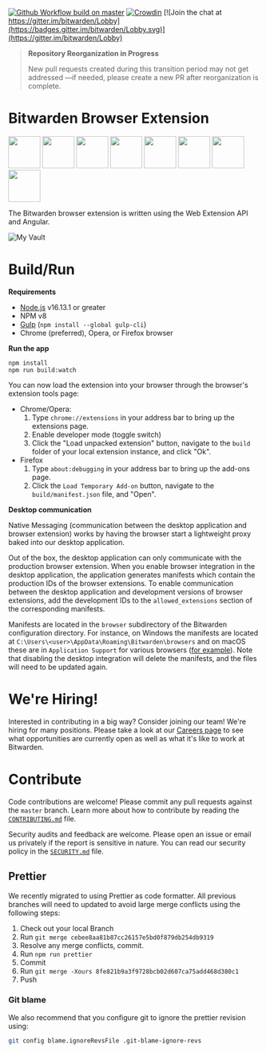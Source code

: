 [![Github Workflow build on master](https://github.com/bitwarden/browser/actions/workflows/build.yml/badge.svg?branch=master)](https://github.com/bitwarden/browser/actions/workflows/build.yml?query=branch:master)
[![Crowdin](https://d322cqt584bo4o.cloudfront.net/bitwarden-browser/localized.svg)](https://crowdin.com/project/bitwarden-browser)
[![Join the chat at https://gitter.im/bitwarden/Lobby](https://badges.gitter.im/bitwarden/Lobby.svg)](https://gitter.im/bitwarden/Lobby)

> **Repository Reorganization in Progress**
>
> New pull requests created during this transition period may not get addressed —if needed, please create a new PR after reorganization is complete.

# Bitwarden Browser Extension

<a href="https://chrome.google.com/webstore/detail/bitwarden-free-password-m/nngceckbapebfimnlniiiahkandclblb" target="_blank"><img src="https://imgur.com/3C4iKO0.png" width="64" height="64"></a>
<a href="https://addons.mozilla.org/firefox/addon/bitwarden-password-manager/" target="_blank"><img src="https://imgur.com/ihXsdDO.png" width="64" height="64"></a>
<a href="https://microsoftedge.microsoft.com/addons/detail/bitwarden-free-password/jbkfoedolllekgbhcbcoahefnbanhhlh" target="_blank"><img src="https://imgur.com/vMcaXaw.png" width="64" height="64"></a>
<a href="https://addons.opera.com/extensions/details/bitwarden-free-password-manager/" target="_blank"><img src="https://imgur.com/nSJ9htU.png" width="64" height="64"></a>
<a href="https://bitwarden.com/download/" target="_blank"><img src="https://imgur.com/ENbaWUu.png" width="64" height="64"></a>
<a href="https://chrome.google.com/webstore/detail/bitwarden-free-password-m/nngceckbapebfimnlniiiahkandclblb" target="_blank"><img src="https://imgur.com/EuDp4vP.png" width="64" height="64"></a>
<a href="https://chrome.google.com/webstore/detail/bitwarden-free-password-m/nngceckbapebfimnlniiiahkandclblb" target="_blank"><img src="https://imgur.com/z8yjLZ2.png" width="64" height="64"></a>
<a href="https://addons.mozilla.org/firefox/addon/bitwarden-password-manager/" target="_blank"><img src="https://imgur.com/MQYBSrD.png" width="64" height="64"></a>

The Bitwarden browser extension is written using the Web Extension API and Angular.

![](https://raw.githubusercontent.com/bitwarden/brand/master/screenshots/browser-chrome.png "My Vault")

# Build/Run

**Requirements**

- [Node.js](https://nodejs.org) v16.13.1 or greater
- NPM v8
- [Gulp](https://gulpjs.com/) (`npm install --global gulp-cli`)
- Chrome (preferred), Opera, or Firefox browser

**Run the app**

```
npm install
npm run build:watch
```

You can now load the extension into your browser through the browser's extension tools page:

- Chrome/Opera:
  1. Type `chrome://extensions` in your address bar to bring up the extensions page.
  2. Enable developer mode (toggle switch)
  3. Click the "Load unpacked extension" button, navigate to the `build` folder of your local extension instance, and click "Ok".
- Firefox
  1. Type `about:debugging` in your address bar to bring up the add-ons page.
  2. Click the `Load Temporary Add-on` button, navigate to the `build/manifest.json` file, and "Open".

**Desktop communication**

Native Messaging (communication between the desktop application and browser extension) works by having the browser start a lightweight proxy baked into our desktop application.

Out of the box, the desktop application can only communicate with the production browser extension. When you enable browser integration in the desktop application, the application generates manifests which contain the production IDs of the browser extensions. To enable communication between the desktop application and development versions of browser extensions, add the development IDs to the `allowed_extensions` section of the corresponding manifests.

Manifests are located in the `browser` subdirectory of the Bitwarden configuration directory. For instance, on Windows the manifests are located at `C:\Users\<user>\AppData\Roaming\Bitwarden\browsers` and on macOS these are in `Application Support` for various browsers ([for example](https://developer.mozilla.org/en-US/docs/Mozilla/Add-ons/WebExtensions/Native_manifests#manifest_location)). Note that disabling the desktop integration will delete the manifests, and the files will need to be updated again.

# We're Hiring!

Interested in contributing in a big way? Consider joining our team! We're hiring for many positions. Please take a look at our [Careers page](https://bitwarden.com/careers/) to see what opportunities are currently open as well as what it's like to work at Bitwarden.

# Contribute

Code contributions are welcome! Please commit any pull requests against the `master` branch. Learn more about how to contribute by reading the [`CONTRIBUTING.md`](CONTRIBUTING.md) file.

Security audits and feedback are welcome. Please open an issue or email us privately if the report is sensitive in nature. You can read our security policy in the [`SECURITY.md`](SECURITY.md) file.

## Prettier

We recently migrated to using Prettier as code formatter. All previous branches will need to updated to avoid large merge conflicts using the following steps:

1. Check out your local Branch
2. Run `git merge cebee8aa81b87cc26157e5bd0f879db254db9319`
3. Resolve any merge conflicts, commit.
4. Run `npm run prettier`
5. Commit
6. Run `git merge -Xours 8fe821b9a3f9728bcb02d607ca75add468d380c1`
7. Push

### Git blame

We also recommend that you configure git to ignore the prettier revision using:

```bash
git config blame.ignoreRevsFile .git-blame-ignore-revs
```
